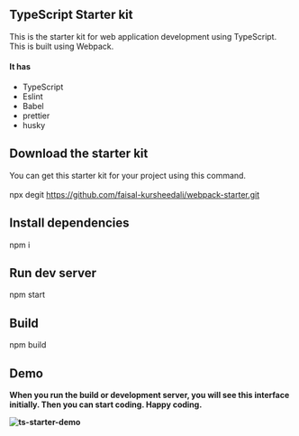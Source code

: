 ## TypeScript Starter kit 
This is the starter kit for web application development using TypeScript. This is built using Webpack.
<h4>It has</h4>
<ul>
    <li>TypeScript</li>
    <li>Eslint</li>
    <li>Babel</li>
    <li>prettier</li>
    <li>husky</li>
</ul>

## Download the starter kit

You can get this starter kit for your project using this command.<br/><br/>
npx degit https://github.com/faisal-kursheedali/webpack-starter.git <your folder name>

## Install dependencies
  npm i

## Run dev server

npm start

## Build

npm build


<h2>Demo</h2>
<b>When you run the build or development server, you will see this interface initially. Then you can start coding. Happy coding.<b/>

![ts-starter-demo](https://user-images.githubusercontent.com/85350108/201992018-c4f7cceb-0468-4242-a9e5-c0fdd9d9a09c.png)

